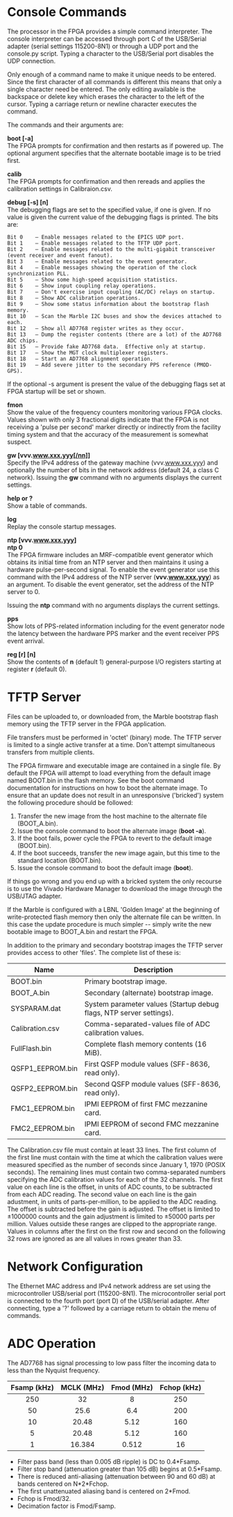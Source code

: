 # Console Commands

The processor in the FPGA provides a simple command interpreter.  The console interpreter can be accessed through port C of the USB/Serial adapter (serial settings 115200-8N1) or through a UDP port and the console.py script.  Typing a character to the USB/Serial port disables the UDP connection.

Only enough of a command name to make it unique needs to be entered.  Since the first character of all commands is different this means that only a single character need be entered.  The only editing available is the backspace or delete key which erases the character to the left of the cursor.  Typing a carriage return or newline character executes the command.

The commands and their arguments are:

**boot [-a]**  
The FPGA prompts for confirmation and then restarts as if powered up.  The optional argument specifies that the alternate bootable image is to be tried first.

**calib**  
The FPGA prompts for confirmation and then rereads and applies the calibration settings in Calibraion.csv.

**debug [-s] [n]**  
    The debugging flags are set to the specified value, if one is given.  If no value is given the current value of the debugging flags is printed.  The bits are:

    Bit 0    — Enable messages related to the EPICS UDP port.
    Bit 1    — Enable messages related to the TFTP UDP port.
    Bit 2    — Enable messages related to the multi-gigabit transceiver (event receiver and event fanout).
    Bit 3    — Enable messages related to the event generator.
    Bit 4    — Enable messages showing the operation of the clock synchronization PLL.
    Bit 5    — Show some high-speed acquisition statistics.
    Bit 6    — Show input coupling relay operations.
    Bit 7    — Don't exercise input coupling (AC/DC) relays on startup.
    Bit 8    — Show ADC calibration operations.
    Bit 9    — Show some status information about the bootstrap flash memory.
    Bit 10   — Scan the Marble I2C buses and show the devices attached to each.
    Bit 12   – Show all AD7768 register writes as they occur.
    Bit 13   — Dump the register contents (there are a lot) of the AD7768 ADC chips.
    Bit 15   — Provide fake AD7768 data.  Effective only at startup.
    Bit 17   — Show the MGT clock multiplexer registers.
    Bit 18   — Start an AD7768 alignment operation.
    Bit 19   – Add severe jitter to the secondary PPS reference (PMOD-GPS).

If the optional -s argument is present the value of the debugging flags set at FPGA startup will be set or shown. 


**fmon**  
Show the value of the frequency counters monitoring various FPGA clocks.  Values shown with only 3 fractional digits indicate that the FPGA is not receiving a 'pulse per second' marker directly or indirectly from the facility timing system and that the accuracy of the measurement is somewhat suspect. 

**gw [vvv.www.xxx.yyy[/nn]]**  
    Specify the IPv4 address of the gateway machine (vvv.www.xxx.yyy) and optionally the number of bits in the network address (default 24, a class C network).
    Issuing the **gw** command with no arguments displays the current settings.

**help or ?**  
    Show a table of commands.

**log**  
    Replay the console startup messages.

**ntp [vvv.www.xxx.yyy]**  
**ntp 0**  
The FPGA firmware includes an MRF-compatible event generator which obtains its initial time from an NTP server and then maintains it using a hardware pulse-per-second signal. To enable the event generator use this command with the IPv4 address of the NTP server (**vvv.www.xxx.yyy**) as an argument.  To disable the event generator, set the address of the NTP server to 0.

Issuing the **ntp** command with no arguments displays the current settings. 

**pps**  
Show lots of PPS-related information including for the event generator node the latency between the hardware PPS marker and the event receiver PPS event arrival.

**reg [r] [n]**  
Show the contents of **n** (default 1) general-purpose I/O registers starting at register **r** (default 0).


# TFTP Server

Files can be uploaded to, or downloaded from, the Marble bootstrap flash memory using the TFTP server in the FPGA application.

File transfers must be performed in 'octet' (binary) mode.  The TFTP server is limited to a single active transfer at a time.  Don't attempt simultaneous transfers from multiple clients.

The FPGA firmware and executable image are contained in a single file.  By default the FPGA will attempt to load everything from the default image named BOOT.bin in the flash memory.   See the boot command documentation for instructions on how to boot the alternate image.  To ensure that an update does not result in an unresponsive ('bricked') system the following procedure should be followed:

1. Transfer the new image from the host machine to the alternate file (BOOT_A.bin).
1. Issue the console command to boot the alternate image (**boot -a**).    
1. If the boot fails, power cycle the FPGA to revert to the default image (BOOT.bin).
1. If the boot succeeds, transfer the new image again, but this time to the standard location (BOOT.bin).
1. Issue the console command to boot the default image (**boot**).

If things go wrong and you end up with a bricked system the only recourse is to use the Vivado Hardware Manager to download the image through the USB/JTAG adapter.

If the Marble is configured with a LBNL 'Golden Image' at the beginning of write-protected flash memory then only the alternate file can be written.  In this case the update procedure is much simpler -- simply write the new bootable image to BOOT_A.bin and restart the FPGA.

In addition to the primary and secondary bootstrap images the TFTP server provides access to other 'files'.  The complete list of these is:

| Name 	|   Description   |
|---|---|
| BOOT.bin  |	Primary bootstrap image. |
| BOOT_A.bin 	| Secondary (alternate) bootstrap image.
| SYSPARAM.dat |	System parameter values (Startup debug flags, NTP server settings). |
| Calibration.csv | Comma-separated-values file of ADC calibration values. |
| FullFlash.bin| 	Complete flash memory contents (16 MiB). |
| QSFP1_EEPROM.bin |	First QSFP module values (SFF-8636, read only). |
| QSFP2_EEPROM.bin| 	Second QSFP module values (SFF-8636, read only). |
| FMC1_EEPROM.bin |	IPMI EEPROM of first FMC mezzanine card. |
| FMC2_EEPROM.bin |	IPMI EEPROM of second FMC mezzanine card. |

The Calibration.csv file must contain at least 33 lines.  The first column of the first line must contain with the time at which the calibration values were measured specified as the number of seconds since January 1, 1970 (POSIX seconds).  The remaining lines must contain two comma-separated numbers specifying the ADC calibration values for each of the 32 channels.  The first value on each line is the offset, in units of ADC counts, to be subtracted from each ADC reading.  The second value on each line is the gain adustment, in units of parts-per-million, to be applied to the ADC reading.  The offset is subtracted before the gain is adjusted.  The offset is limited to ±1000000 counts and the gain adjustment is limited to ±50000 parts per million.  Values outside these ranges are clipped to the appropriate range.  Values in columns after the first on the first row and second on the following 32 rows are ignored as are all values in rows greater than 33.

# Network Configuration

The Ethernet MAC address and IPv4 network address are set using the microcontroller USB/serial port (115200-8N1).  The microcontroller serial port is connected to the fourth port (port D) of the USB/serial adapter.  After connecting, type a '?' followed by a carriage return to obtain the menu of commands.

# ADC Operation
The AD7768 has signal processing to low pass filter the incoming data to less than the Nyquist frequency.

| Fsamp (kHz) | MCLK (MHz) | Fmod (MHz) | Fchop (kHz) |
|:----:|:----:|:----:|:----:|
| 250 | 32 | 8 | 250 |
| 50 | 25.6 | 6.4 | 200 |
| 10 | 20.48 | 5.12 | 160 |
| 5 | 20.48 | 5.12 | 160 |
| 1 | 16.384 | 0.512 | 16 |

* Filter pass band (less than 0.005 dB ripple) is DC to 0.4*Fsamp.
* Filter stop band (attenuation greater than 105 dB) begins at 0.5*Fsamp.
* There is reduced anti-aliasing (attenuation between 90 and 60 dB) at bands centered on N\*2*Fchop.
* The first unattenuated aliasing band is centered on 2*Fmod.
* Fchop is Fmod/32.
* Decimation factor is Fmod/Fsamp.





